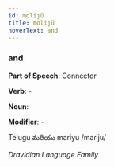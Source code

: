 ```yaml
---
id: moliȷü
title: moliȷü
hoverText: and
---
```


### and

**Part of Speech**: Connector

**Verb**: -

**Noun**: -

**Modifier**: -

Telugu మరియు mariyu /maɾiju/

*Dravidian Language Family*